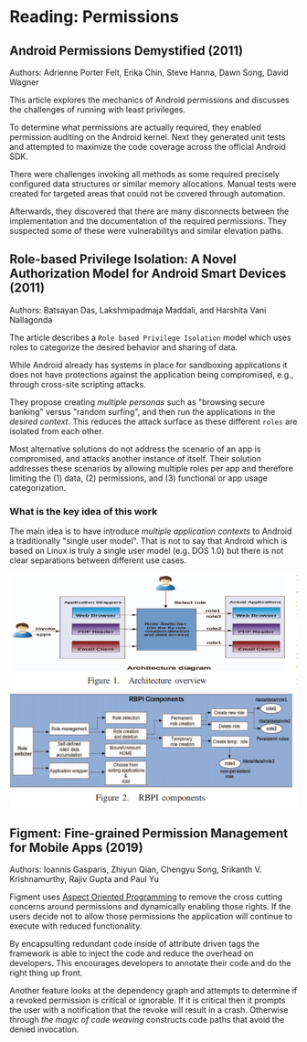 # Reading: Permissions

## Android Permissions Demystified (2011)

Authors: Adrienne Porter Felt, Erika Chin, Steve Hanna, Dawn Song, David Wagner

This article explores the mechanics of Android permissions and discusses the challenges of running with least privileges.

To determine what permissions are actually required, they enabled permission auditing on the Android kernel. Next they generated unit tests and attempted to maximize the code coverage across the official Android SDK.

There were challenges invoking all methods as some required precisely configured data structures or similar memory allocations. Manual tests were created for targeted areas that could not be covered through automation.

Afterwards, they discovered that there are many disconnects between the implementation and the documentation of the required permissions. They suspected some of these were vulnerabilitys and similar elevation paths.

## Role-based Privilege Isolation: A Novel Authorization Model for Android Smart Devices (2011)

Authors: Batsayan Das, Lakshmipadmaja Maddali, and Harshita Vani Nallagonda

The article describes a `Role based Privilege Isolation` model which uses roles to categorize the desired behavior and sharing of data.

While Android already has systems in place for sandboxing applications it does not have protections against the application being compromised, e.g., through cross-site scripting attacks.

They propose creating _multiple personas_ such as "browsing secure banking" versus "random surfing", and then run the applications in the _desired context_. This reduces the attack surface as these different `roles` are isolated from each other.

Most alternative solutions do not address the scenario of an app is compromised, and attacks another instance of itself. Their solution addresses these scenarios by allowing multiple roles per app and therefore limiting the (1) data, (2) permissions, and (3) functional or app usage categorization.

### What is the key idea of this work

The main idea is to have introduce *multiple application contexts* to Android a traditionally "single user model". That is not to say that Android which is based on Linux is truly a single user model (e.g. DOS 1.0) but there is not clear separations between different use cases.

![android_role_arch.png](android_role_arch.png)
![android_role_comp.png](android_role_comp.png)

## Figment: Fine-grained Permission Management for Mobile Apps (2019)

Authors: Ioannis Gasparis, Zhiyun Qian, Chengyu Song, Srikanth V. Krishnamurthy, Rajiv Gupta and Paul Yu

Figment uses [Aspect Oriented Programming](https://github.com/dr-natetorious/TIM-8110-Programming_Languages_and_Algorithms/tree/master/Week2_AspectProgramming) to remove the cross cutting concerns around permissions and dynamically enabling those rights. If the users decide not to allow those permissions the application will continue to execute with reduced functionality.

By encapsulting redundant code inside of attribute driven tags the framework is able to inject the code and reduce the overhead on developers. This encourages developers to annotate their code and do the right thing up front.

Another feature looks at the dependency graph and attempts to determine if a revoked permission is critical or ignorable. If it is critical then it prompts the user with a notification that the revoke will result in a crash. Otherwise through _the magic of code weaving_ constructs code paths that avoid the denied invocation.
